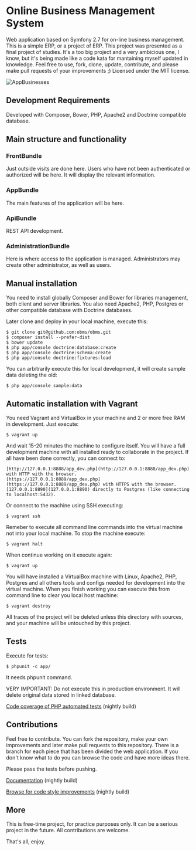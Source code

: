 # Online Business Management System

Web application based on Symfony 2.7 for on-line business management.
This is a simple ERP, or a project of ERP.
This project was presented as a final project of studies.
It's a too big project and a very ambicious one, I know, but it's being made like a code kata for mantaining myself updated in knowledge.
Feel free to use, fork, clone, update, contribute, and please make pull requests of your improvements ;)
Licensed under the MIT license.

![AppBusinesses](https://raw.githubusercontent.com/obms/obms/master/web/img/AppBusinesses.png)

## Development Requirements

Developed with Composer, Bower, PHP, Apache2 and Doctrine compatible database.

## Main structure and functionality

### FrontBundle

Just outside visits are done here. Users who have not been authenticated
or authorized will be here. It will display the relevant information.

### AppBundle

The main features of the application will be here.

### ApiBundle

REST API development.

### AdministrationBundle

Here is where access to the application is managed. Administrators may create
other administrator, as well as users.

## Manual installation

You need to install globally Composer and Bower for libraries management, both client and server libraries.
You also need Apache2, PHP, Postgres or other compatible database with Doctrine databases.

Later clone and deploy in your local machine, execute this:

    $ git clone git@github.com:obms/obms.git
    $ composer install --prefer-dist
    $ bower update
    $ php app/console doctrine:database:create
    $ php app/console doctrine:schema:create
    $ php app/console doctrine:fixtures:load

You can arbitrarily execute this for local development, it will create sample data deleting the old:

    $ php app/console sample:data

## Automatic installation with Vagrant

You need Vagrant and VirtualBox in your machine and 2 or more free RAM in development. Just execute:

    $ vagrant up

And wait 15-20 minutes the machine to configure itself. You will have a full development machine with
all installed ready to collaborate in the project.
If all have been done correctly, you can connect to:

    [http://127.0.0.1:8888/app_dev.php](http://127.0.0.1:8888/app_dev.php) with HTTP with the browser.
    [https://127.0.0.1:8889/app_dev.php](https://127.0.0.1:8889/app_dev.php) with HTTPS with the browser.
    [127.0.0.1:8890](127.0.0.1:8890) directly to Postgres (like connecting to localhost:5432).

Or connect to the machine using SSH executing:

    $ vagrant ssh

Remeber to execute all command line commands into the virtual machine not into your local machine.
To stop the machine execute:

    $ vagrant halt

When continue working on it execute again:

    $ vagrant up

You will have installed a VirtualBox machine with Linux, Apache2, PHP, Postgres and all others tools and configs
needed for development into the virtual machine.
When you finish working you can execute this from command line to clear
you local host machine:

    $ vagrant destroy

All traces of the project will be deleted unless this directory with sources, and your machine will be untouched by
this project.

## Tests

Execute for tests:

    $ phpunit -c app/

It needs phpunit command.

VERY IMPORTANT: Do not execute this in production environment. It will delete original data stored in linked database.

[Code coverage of PHP automated tests](http://obmscoverage.jnjsite.com/) (nightly build)

## Contributions

Feel free to contribute. You can fork the repository, make your own improvements and later make pull requests to this repository.
There is a branch for each piece that has been divided the web application.
If you don't know what to do you can browse the code and have more ideas there.

Please pass the tests before pushing.

[Documentation](http://obmsdoc.jnjsite.com/) (nightly build)

[Browse for code style improvements](http://obmscode.jnjsite.com/) (nightly build)

## More

This is free-time project, for practice purposes only. It can be a serious project in the future. All contributions are welcome.

That's all, enjoy.
